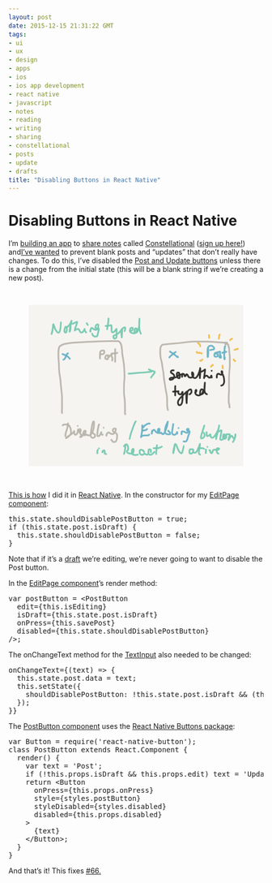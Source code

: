 ```yaml
---
layout: post
date: 2015-12-15 21:31:22 GMT
tags:
- ui
- ux
- design
- apps
- ios
- ios app development
- react native
- javascript
- notes
- reading
- writing
- sharing
- constellational
- posts
- update
- drafts
title: "Disabling Buttons in React Native"
---
```

# Disabling Buttons in React Native

<p>I’m <a href="http://github.com/constellational">building an app</a> to <a href="http://arpith.co/post/134539082857/sharing-a-post">share notes</a> called <a href="http://constellational.com/">Constellational</a> (<a href="http://eepurl.com/bHN6Mf">sign up here!</a>) and<a href="https://github.com/constellational/iOS/issues/66">I’ve wanted</a> to prevent blank posts and “updates” that don’t really have changes. To do this, I’ve disabled the <a href="http://arpith.co/post/134069674682/drafts-unpublished-edits-and-posts">Post and Update buttons</a> unless there is a change from the initial state (this will be a blank string if we’re creating a new post).<br></p><p><br></p><figure class="tmblr-full" data-orig-height="1536" data-orig-width="2048"><img src="/images/9417b32988928832c13f5e8c97d353be6fd987fa73c1c24f57c02d1d6e123071.png" data-orig-height="1536" data-orig-width="2048"></figure><p><br></p><p><a href="https://github.com/constellational/iOS/commit/a7555bc75c59a99a879465780d8ccac7eafb3a15">This is how</a> I did it in <a href="https://facebook.github.io/react-native/">React Native</a>. In the constructor for my <a href="https://github.com/constellational/iOS/blob/a7555bc75c59a99a879465780d8ccac7eafb3a15/components/EditPage.js">EditPage component</a>:</p><pre>this.state.shouldDisablePostButton = true;<br>if (this.state.post.isDraft) {<br> &nbsp;this.state.shouldDisablePostButton = false;<br>}</pre><p>Note that if it’s a <a href="http://arpith.co/post/134069674682/drafts-unpublished-edits-and-posts">draft</a> we’re editing, we’re never going to want to disable the Post button.</p><p>In the <a href="https://github.com/constellational/iOS/blob/a7555bc75c59a99a879465780d8ccac7eafb3a15/components/EditPage.js">EditPage component</a>’s render method:</p><pre>var postButton = &lt;PostButton <br> &nbsp;edit={this.isEditing}<br> &nbsp;isDraft={this.state.post.isDraft}<br> &nbsp;onPress={this.savePost}<br> &nbsp;disabled={this.state.shouldDisablePostButton}<br>/&gt;;</pre><p>The onChangeText method for the <a href="https://facebook.github.io/react-native/docs/textinput.html">TextInput</a> also needed to be changed:</p><pre>onChangeText={(text) =&gt; {<br> &nbsp;this.state.post.data = text;<br> &nbsp;this.setState({<br> &nbsp; &nbsp;shouldDisablePostButton: !this.state.post.isDraft &amp;&amp; (this.state.post.data === this.initialData)<br> &nbsp;});<br>}}</pre><p>The <a href="https://github.com/constellational/iOS/blob/a7555bc75c59a99a879465780d8ccac7eafb3a15/components/PostButton.js">PostButton component</a> uses the <a href="https://github.com/ide/react-native-button">React Native Buttons package</a>:</p><pre>var Button = require('react-native-button');<br>class PostButton extends React.Component {<br> &nbsp;render() {<br> &nbsp; &nbsp;var text = 'Post';<br> &nbsp; &nbsp;if (!this.props.isDraft &amp;&amp; this.props.edit) text = 'Update';<br> &nbsp; &nbsp;return &lt;Button<br> &nbsp; &nbsp; &nbsp;onPress={this.props.onPress}<br> &nbsp; &nbsp; &nbsp;style={styles.postButton}<br> &nbsp; &nbsp; &nbsp;styleDisabled={styles.disabled}<br> &nbsp; &nbsp; &nbsp;disabled={this.props.disabled}<br> &nbsp; &nbsp;&gt;<br> &nbsp; &nbsp; &nbsp;{text}<br> &nbsp; &nbsp;&lt;/Button&gt;;<br> &nbsp;}<br>}</pre><p>And that’s it! This fixes <a href="https://github.com/constellational/iOS/issues/66">#66.</a></p>